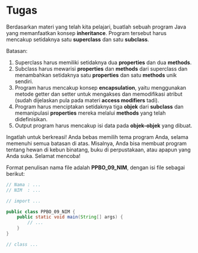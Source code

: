 # Tugas
Berdasarkan materi yang telah kita pelajari, buatlah sebuah program Java yang memanfaatkan konsep **inheritance**. Program tersebut harus mencakup setidaknya satu **superclass** dan satu **subclass**.

Batasan:
1. Superclass harus memiliki setidaknya dua **properties** dan dua **methods**.
2. Subclass harus mewarisi **properties** dan **methods** dari superclass dan menambahkan setidaknya satu **properties** dan satu **methods** unik sendiri.
3. Program harus mencakup konsep **encapsulation**, yaitu menggunakan metode getter dan setter untuk mengakses dan memodifikasi atribut (sudah dijelaskan pula pada materi **access modifiers** tadi).
4. Program harus menciptakan setidaknya tiga **objek** dari **subclass** dan memanipulasi **properties** mereka melalui **methods** yang telah didefinisikan.
5. Output program harus mencakup isi data pada **objek-objek** yang dibuat.

Ingatlah untuk berkreasi! Anda bebas memilih tema program Anda, selama memenuhi semua batasan di atas. Misalnya, Anda bisa membuat program tentang hewan di kebun binatang, buku di perpustakaan, atau apapun yang Anda suka. Selamat mencoba!

Format penulisan nama file adalah **PPBO_09_NIM**, dengan isi file sebagai berikut:

```java
// Nama : ...
// NIM  : ...

// import ...

public class PPBO_09_NIM {
    public static void main(String[] args) {
        // ...
    }
}

// class ...
```
